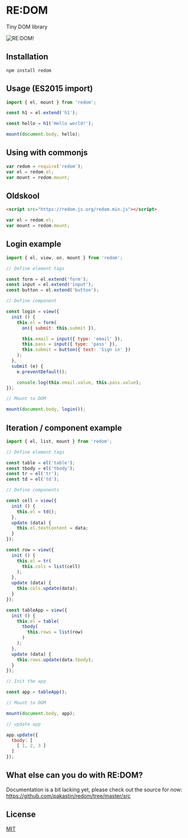 # RE:DOM
Tiny DOM library

![RE:DOM!](https://redom.js.org/meme.jpg)

## Installation
```
npm install redom
```

## Usage (ES2015 import)
```js
import { el, mount } from 'redom';

const h1 = el.extend('h1');

const hello = h1('Hello world!');

mount(document.body, hello);
```

## Using with commonjs
```js
var redom = require('redom');
var el = redom.el;
var mount = redom.mount;
```

## Oldskool
```html
<script src="https://redom.js.org/redom.min.js"></script>
```
```js
var el = redom.el;
var mount = redom.mount;
```

## Login example
```js
import { el, view, on, mount } from 'redom';

// Define element tags

const form = el.extend('form');
const input = el.extend('input');
const button = el.extend('button');

// Define component

const login = view({
  init () {
    this.el = form(
      on({ submit: this.submit }),

      this.email = input({ type: 'email' }),
      this.pass = input({ type: 'pass' }),
      this.submit = button({ text: 'Sign in' })
    );
  },
  submit (e) {
    e.preventDefault();

    console.log(this.email.value, this.pass.value);
});

// Mount to DOM

mount(document.body, login());

```
## Iteration / component example
```js
import { el, list, mount } from 'redom';

// Define element tags

const table = el('table');
const tbody = el('tbody');
const tr = el('tr');
const td = el('td');

// Define components

const cell = view({
  init () {
    this.el = td();
  },
  update (data) {
    this.el.textContent = data;
  }
});

const row = view({
  init () {
    this.el = tr(
      this.cols = list(cell)
    );
  },
  update (data) {
    this.cols.update(data);    
  }
});

const tableApp = view({
  init () {
    this.el = table(
      tbody(
        this.rows = list(row)
      )
    );
  },
  update (data) {
    this.rows.update(data.tbody);
  }
});

// Init the app

const app = tableApp();

// Mount to DOM

mount(document.body, app);

// update app

app.update({
  tbody: [
    [ 1, 2, 3 ]
  ]
});
```
## What else can you do with RE:DOM?
Documentation is a bit lacking yet, please check out the source for now: https://github.com/pakastin/redom/tree/master/src

## License
[MIT](https://github.com/pakastin/redom/blob/master/LICENSE)
